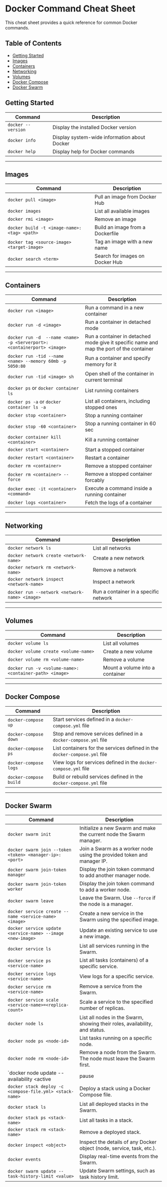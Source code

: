 # Docker Command Cheat Sheet

This cheat sheet provides a quick reference for common Docker commands.

## Table of Contents

- [Getting Started](#getting-started)
- [Images](#images)
- [Containers](#containers)
- [Networking](#networking)
- [Volumes](#volumes)
- [Docker Compose](#docker-compose)
- [Docker Swarm](#docker-swarm)

## Getting Started

| Command                                      | Description                                         |
|----------------------------------------------|-----------------------------------------------------|
| `docker --version`                           | Display the installed Docker version                |
| `docker info`                                | Display system-wide information about Docker        |
| `docker help`                                | Display help for Docker commands                    |

---

## Images

| Command                                      | Description                                         |
|----------------------------------------------|-----------------------------------------------------|
| `docker pull <image>`                        | Pull an image from Docker Hub                       |
| `docker images`                              | List all available images                           |
| `docker rmi <image>`                         | Remove an image                                     |
| `docker build -t <image-name>:<tag> <path>`| Build an image from a Dockerfile                    |
| `docker tag <source-image> <target-image>`  | Tag an image with a new name                       |
| `docker search <term>`                       | Search for images on Docker Hub                     |

---

## Containers

| Command                                      | Description                                         |
|----------------------------------------------|-----------------------------------------------------|
| `docker run <image>`                         | Run a command in a new container                    |
| `docker run -d <image>`                      | Run a container in detached mode                    |
| `docker run -d  --name <name> -p <Serverport>:<containerport> <image>`                      | Run a container in detached mode give it specific name and map the port of the container                   |
| `docker run -tid --name <name> --memory 60mb -p 5050:80`                 | Run a container and specify memory for it    |
| `docker run -tid <image> sh`                 | Open shell of the container in current terminal     |
| `docker ps` or `docker container ls`         | List running containers                             |
| `docker ps -a` or `docker container ls -a`   | List all containers, including stopped ones         |
| `docker stop <container>`                    | Stop a running container                            |
| `docker stop -60 <container>`                | Stop a running container in 60 sec                  |
| `docker container kill <container>`          | Kill a running container                            |
| `docker start <container>`                   | Start a stopped container                           |
| `docker restart <container>`                 | Restart a container                                 |
| `docker rm <container>`                      | Remove a stopped container                          |
| `docker rm <container> --force`              | Remove a stopped container forcably                 |
| `docker exec -it <container> <command>`      | Execute a command inside a running container        |
| `docker logs <container>`                    | Fetch the logs of a container                       |

---

## Networking

| Command                                      | Description                                         |
|----------------------------------------------|-----------------------------------------------------|
| `docker network ls`                          | List all networks                                   |
| `docker network create <network-name>`      | Create a new network                                |
| `docker network rm <network-name>`          | Remove a network                                    |
| `docker network inspect <network-name>`     | Inspect a network                                   |
| `docker run --network <network-name> <image>`| Run a container in a specific network              |

---

## Volumes

| Command                                      | Description                                         |
|----------------------------------------------|-----------------------------------------------------|
| `docker volume ls`                           | List all volumes                                    |
| `docker volume create <volume-name>`        | Create a new volume                                 |
| `docker volume rm <volume-name>`            | Remove a volume                                     |
| `docker run -v <volume-name>:<container-path> <image>`| Mount a volume into a container             |

---

## Docker Compose

| Command                                      | Description                                         |
|----------------------------------------------|-----------------------------------------------------|
| `docker-compose up`                          | Start services defined in a `docker-compose.yml` file |
| `docker-compose down`                        | Stop and remove services defined in a `docker-compose.yml` file |
| `docker-compose ps`                          | List containers for the services defined in the `docker-compose.yml` file |
| `docker-compose logs`                        | View logs for services defined in the `docker-compose.yml` file |
| `docker-compose build`                       | Build or rebuild services defined in the `docker-compose.yml` file |

---

## Docker Swarm

| Command                                      | Description                                         |
|----------------------------------------------|-----------------------------------------------------|
| `docker swarm init`                          | Initialize a new Swarm and make the current node the Swarm manager. |
| `docker swarm join --token <token> <manager-ip>:<port>` | Join a Swarm as a worker node using the provided token and manager IP. |
| `docker swarm join-token manager`           | Display the join token command to add another manager node. |
| `docker swarm join-token worker`            | Display the join token command to add a worker node. |
| `docker swarm leave`                        | Leave the Swarm. Use `--force` if the node is a manager. |
| `docker service create --name <service-name> <image>` | Create a new service in the Swarm using the specified image. |
| `docker service update <service-name> --image <new-image>` | Update an existing service to use a new image. |
| `docker service ls`                          | List all services running in the Swarm. |
| `docker service ps <service-name>`           | List all tasks (containers) of a specific service. |
| `docker service logs <service-name>`         | View logs for a specific service. |
| `docker service rm <service-name>`           | Remove a service from the Swarm. |
| `docker service scale <service-name>=<replica-count>` | Scale a service to the specified number of replicas. |
| `docker node ls`                             | List all nodes in the Swarm, showing their roles, availability, and status. |
| `docker node ps <node-id>`                   | List tasks running on a specific node. |
| `docker node rm <node-id>`                   | Remove a node from the Swarm. The node must leave the Swarm first. |
| `docker node update --availability <active|pause|drain> <node-id>` | Change the availability state of a node. |
| `docker stack deploy -c <compose-file.yml> <stack-name>` | Deploy a stack using a Docker Compose file. |
| `docker stack ls`                            | List all deployed stacks in the Swarm. |
| `docker stack ps <stack-name>`               | List all tasks in a stack. |
| `docker stack rm <stack-name>`               | Remove a deployed stack. |
| `docker inspect <object>`                    | Inspect the details of any Docker object (node, service, task, etc.). |
| `docker events`                              | Display real-time events from the Swarm. |
| `docker swarm update --task-history-limit <value>` | Update Swarm settings, such as task history limit. |

